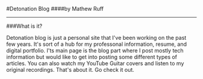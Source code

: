 #Detonation Blog
####by Mathew Ruff

<hr>

###What is it?

Detonation blog is just a personal site that I've been working on the past few years. It's sort of a hub for my professonal information, resume, and digital portfolio. I'ts main page is the blog part where I post mostly tech information but would like to get into posting some different types of articles. You can also watch my YouTube Guitar covers and listen to my original recordings. That's about it. Go check it out. 


